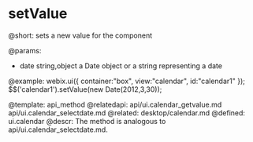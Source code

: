 setValue
=============



@short:
	sets a new value for the component

@params:
- date		string,object		a Date object or a string representing a date


@example:
webix.ui({
    container:"box",
    view:"calendar",
    id:"calendar1"
});
$$('calendar1').setValue(new Date(2012,3,30));


@template:	api_method
@relatedapi:
	api/ui.calendar_getvalue.md
	api/ui.calendar_selectdate.md
@related: 
	desktop/calendar.md
@defined:	ui.calendar	
@descr:
The method is analogous to  api/ui.calendar_selectdate.md.

